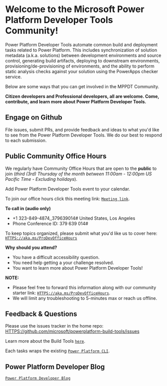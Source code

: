 # Welcome to the Microsoft Power Platform Developer Tools Community!

Power Platform Developer Tools automate common build and deployment tasks
related to Power Platform. This includes synchronization of solution metadata
(a.k.a. solutions) between development environments and source control,
generating build artifacts, deploying to downstream environments,
provisioning/de-provisioning of environments, and the ability to perform static
analysis checks against your solution using the PowerApps checker service.

Below are some ways that you can get involved in the MPPDT Community.

**Citizen developers and Professional developers, all are welcome. Come,
contribute, and learn more about Power Platform Developer Tools.**

## Engage on Github

File issues, submit PRs, and provide feedback and ideas to what you'd like to
see from the Power Platform Developer Tools. We do our best to respond to each
submission.

## Public Community Office Hours

We regularly have Community Office Hours that are open to the **public** to join
(_third (3rd) Thursday of the month between 11:00am - 12:00pm US Pacific Time -
Excluding holidays_).

Add Power Platform Developer Tools event to your calendar.

To join our office hours click this meeting link:
[`Meeting link`](HTTPS://teams.microsoft.com/l/meetup-join/19%3ameeting_OWU2ZjljNTItOGFhYy00ZWM5LTk2YmEtYmNjYmMxODY0N2E4%40thread.v2/0?context=%7b%22Tid%22%3a%2272f988bf-86f1-41af-91ab-2d7cd011db47%22%2c%22Oid%22%3a%22044be130-b504-4a44-a3b6-47e75194f2dc%22%7d).

**To call in (audio only)**

-   +1 323-849-4874,,379639014# United States, Los Angeles
-   Phone Conference ID: 379 639 014#

To keep topics organized, please submit what you'd like us to cover here:
[`HTTPS://aka.ms/ProDevOfficeHours`](HTTPS://aka.ms/ProDevOfficeHours)

**Why should you attend?**

-   You have a difficult accessibility question.
-   You need help getting a your challenge resolved.
-   You want to learn more about Power Platform Developer Tools!

**NOTE:**

-   Please feel free to forward this information along with our community
    starter link:
    [`HTTPS://aka.ms/ProDevOfficeHours`](HTTPS://aka.ms/ProDevOfficeHours).
-   We will limit any troubleshooting to 5-minutes max or reach us offline.

<!-- (If you are unable to make it live, all meetings will be recorded and posted online.) -->

## Feedback & Questions

Please use the issues tracker in the home repo:
<HTTPS://github.com/microsoft/powerplatform-build-tools/issues>

Learn more about the Build Tools [`here`](HTTPS://aka.ms/buildtoolsdoc).

Each tasks wraps the existing
[`Power Platform CLI`](HTTPS://aka.ms/PowerPlatformCLI).

## Power Platform Developer Blog

[`Power Platform Developer Blog`](HTTPS://devblogs.microsoft.com/powerplatform/)
